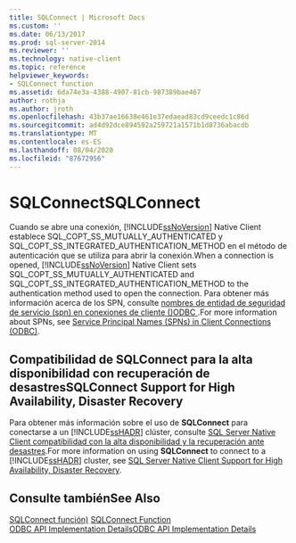 ```yaml
---
title: SQLConnect | Microsoft Docs
ms.custom: ''
ms.date: 06/13/2017
ms.prod: sql-server-2014
ms.reviewer: ''
ms.technology: native-client
ms.topic: reference
helpviewer_keywords:
- SQLConnect function
ms.assetid: 6da74e3a-4388-4907-81cb-987389bae467
author: rothja
ms.author: jroth
ms.openlocfilehash: 43b37ae16638e461e37edaead83cd9ceedc1c86d
ms.sourcegitcommit: ad4d92dce894592a259721a1571b1d8736abacdb
ms.translationtype: MT
ms.contentlocale: es-ES
ms.lasthandoff: 08/04/2020
ms.locfileid: "87672956"
---
```

# <a name="sqlconnect"></a><span data-ttu-id="cdb81-102">SQLConnect</span><span class="sxs-lookup"><span data-stu-id="cdb81-102">SQLConnect</span></span>
  <span data-ttu-id="cdb81-103">Cuando se abre una conexión, [!INCLUDE[ssNoVersion](../../includes/ssnoversion-md.md)] Native Client establece SQL_COPT_SS_MUTUALLY_AUTHENTICATED y SQL_COPT_SS_INTEGRATED_AUTHENTICATION_METHOD en el método de autenticación que se utiliza para abrir la conexión.</span><span class="sxs-lookup"><span data-stu-id="cdb81-103">When a connection is opened, [!INCLUDE[ssNoVersion](../../includes/ssnoversion-md.md)] Native Client sets SQL_COPT_SS_MUTUALLY_AUTHENTICATED and SQL_COPT_SS_INTEGRATED_AUTHENTICATION_METHOD to the authentication method used to open the connection.</span></span> <span data-ttu-id="cdb81-104">Para obtener más información acerca de los SPN, consulte [nombres de entidad de seguridad de servicio &#40;spn&#41; en conexiones de cliente &#40;&#41;ODBC ](../native-client/odbc/service-principal-names-spns-in-client-connections-odbc.md).</span><span class="sxs-lookup"><span data-stu-id="cdb81-104">For more information about SPNs, see [Service Principal Names &#40;SPNs&#41; in Client Connections &#40;ODBC&#41;](../native-client/odbc/service-principal-names-spns-in-client-connections-odbc.md).</span></span>  
  
## <a name="sqlconnect-support-for-high-availability-disaster-recovery"></a><span data-ttu-id="cdb81-105">Compatibilidad de SQLConnect para la alta disponibilidad con recuperación de desastres</span><span class="sxs-lookup"><span data-stu-id="cdb81-105">SQLConnect Support for High Availability, Disaster Recovery</span></span>  
 <span data-ttu-id="cdb81-106">Para obtener más información sobre el uso de **SQLConnect** para conectarse a un [!INCLUDE[ssHADR](../../includes/sshadr-md.md)] clúster, consulte [SQL Server Native Client compatibilidad con la alta disponibilidad y la recuperación ante desastres](../native-client/features/sql-server-native-client-support-for-high-availability-disaster-recovery.md).</span><span class="sxs-lookup"><span data-stu-id="cdb81-106">For more information on using **SQLConnect** to connect to a [!INCLUDE[ssHADR](../../includes/sshadr-md.md)] cluster, see [SQL Server Native Client Support for High Availability, Disaster Recovery](../native-client/features/sql-server-native-client-support-for-high-availability-disaster-recovery.md).</span></span>  
  
## <a name="see-also"></a><span data-ttu-id="cdb81-107">Consulte también</span><span class="sxs-lookup"><span data-stu-id="cdb81-107">See Also</span></span>  
 <span data-ttu-id="cdb81-108">[SQLConnect función)](https://go.microsoft.com/fwlink/?LinkId=101541) </span><span class="sxs-lookup"><span data-stu-id="cdb81-108">[SQLConnect Function](https://go.microsoft.com/fwlink/?LinkId=101541) </span></span>  
 [<span data-ttu-id="cdb81-109">ODBC API Implementation Details</span><span class="sxs-lookup"><span data-stu-id="cdb81-109">ODBC API Implementation Details</span></span>](odbc-api-implementation-details.md)  
  
  
